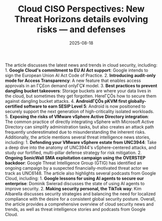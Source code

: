 ﻿---
title: 'Cloud CISO Perspectives: New Threat Horizons details evolving risks — and
  defenses'
date: '2025-08-18'
category: Markets
summary: ''
slug: cloud ciso perspectives new threat horizons details evolving
source_urls:
- https://cloud.google.com/blog/products/identity-security/cloud-ciso-perspectives-new-threat-horizons-details-evolving-risks-and-defenses/
seo:
  title: 'Cloud CISO Perspectives: New Threat Horizons details evolving risks — and
    defenses | Hash n Hedge'
  description: ''
  keywords:
  - news
  - markets
  - brief
---

The article discusses the latest news and trends in cloud security, including:  1. **Google Cloud's commitment to EU AI Act support**: Google intends to sign the European Union AI Act Code of Practice. 2. **Introducing audit-only mode for Access Transparency**: A new feature that enables access approvals in an ΓÇ£on demand onlyΓÇ¥ model. 3. **Best practices to prevent dangling bucket takeovers**: Storage buckets are where your data lives in the cloud, but sometimes they get forgotten. HereΓÇÖs how to secure them against dangling bucket attacks. 4. **AndroidΓÇÖs pKVM first globally-certified software to earn SESIP Level 5**: Android is now positioned to securely support the next generation of high-criticality isolated workloads. 5. **Exposing the risks of VMware vSphere Active Directory integration**: The common practice of directly integrating vSphere with Microsoft Active Directory can simplify administration tasks, but also creates an attack path frequently underestimated due to misunderstanding the inherent risks.  Additionally, the article mentions several threat intelligence news stories, including:  1. **Defending your VMware vSphere estate from UNC3944**: Take a deep dive into the anatomy of UNC3944's vSphere-centered attacks, and study our fortified, multi-pillar defense strategy for risk mitigation. 2. **Ongoing SonicWall SMA exploitation campaign using the OVERSTEP backdoor**: Google Threat Intelligence Group (GTIG) has identified an ongoing campaign by a suspected financially-motivated threat actor we track as UNC6148.  The article also highlights several podcasts from Google Cloud, including:  1. **Google lessons for using AI agents to secure our enterprise**: Dominik Swierad discusses the state of using AI agents to improve security. 2. **Making security personal, the TikTok way**: Kim Albarella discusses security strategies and balancing the need for localized compliance with the desire for a consistent global security posture.  Overall, the article provides a comprehensive overview of cloud security news and trends, as well as threat intelligence stories and podcasts from Google Cloud. 
